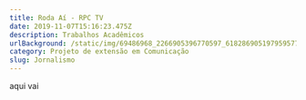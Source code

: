 ```yaml
---
title: Roda Aí - RPC TV
date: 2019-11-07T15:16:23.475Z
description: Trabalhos Acadêmicos
urlBackground: /static/img/69486968_2266905396770597_6182869051979595776_n.jpg
category: Projeto de extensão em Comunicação
slug: Jornalismo
---
```

aqui vai

